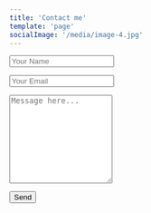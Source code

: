 ```yaml
---
title: 'Contact me'
template: 'page'
socialImage: '/media/image-4.jpg'
---
```


<form
  name="contact"
  method="POST"
  data-netlify="true"
  data-netlify-honeypot="bot-field"
>
  <input type="hidden" name="bot-field" />
  <input type="hidden" name="form-name" value="contact" />
  <p>
    <input type="text" name="name" placeholder="Your Name" />
  </p>
  <p>
    <input type="email" name="email" placeholder="Your Email" />
  </p>
  <p>
    <textarea
      name="message"
      placeholder="Message here..."
      rows="10"
    ></textarea>
  </p>
  <p>
    <button type="submit">Send</button>
  </p>
</form>
